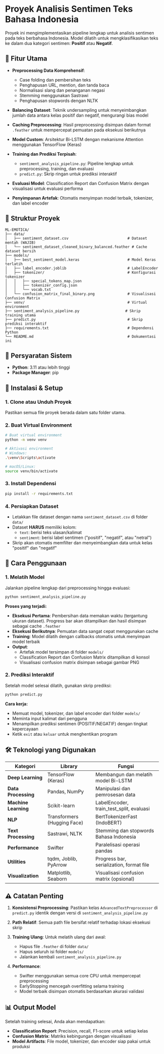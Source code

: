 # Proyek Analisis Sentimen Teks Bahasa Indonesia

Proyek ini mengimplementasikan pipeline lengkap untuk analisis sentimen pada teks berbahasa Indonesia. Model dilatih untuk mengklasifikasikan teks ke dalam dua kategori sentimen: **Positif** atau **Negatif**.

## 🎯 Fitur Utama

- **Preprocessing Data Komprehensif**: 
  - Case folding dan pembersihan teks
  - Penghapusan URL, mention, dan tanda baca
  - Normalisasi slang dan penanganan negasi
  - Stemming menggunakan Sastrawi
  - Penghapusan stopwords dengan NLTK

- **Balancing Dataset**: Teknik undersampling untuk menyeimbangkan jumlah data antara kelas positif dan negatif, mengurangi bias model

- **Caching Preprocessing**: Hasil preprocessing disimpan dalam format `.feather` untuk mempercepat pemuatan pada eksekusi berikutnya

- **Model Custom**: Arsitektur Bi-LSTM dengan mekanisme Attention menggunakan TensorFlow (Keras)

- **Training dan Prediksi Terpisah**:
  - `sentiment_analysis_pipeline.py`: Pipeline lengkap untuk preprocessing, training, dan evaluasi
  - `predict.py`: Skrip ringan untuk prediksi interaktif

- **Evaluasi Model**: Classification Report dan Confusion Matrix dengan visualisasi untuk evaluasi performa

- **Penyimpanan Artefak**: Otomatis menyimpan model terbaik, tokenizer, dan label encoder

## 📁 Struktur Proyek

```
ML-EMOTICA/
├── data/
│   ├── sentiment_dataset.csv                           # Dataset mentah (WAJIB)
│   └── sentiment_dataset_cleaned_binary_balanced.feather # Cache dataset bersih
├── models/
│   ├── best_sentiment_model.keras                      # Model Keras terlatih
│   ├── label_encoder.joblib                            # LabelEncoder
│   ├── tokenizer/                                      # Konfigurasi tokenizer
│   │   ├── special_tokens_map.json
│   │   ├── tokenizer_config.json
│   │   └── vocab.txt
│   └── confusion_matrix_final_binary.png               # Visualisasi Confusion Matrix
├── venv/                                               # Virtual environment
├── sentiment_analysis_pipeline.py                     # Skrip training utama
├── predict.py                                          # Skrip prediksi interaktif
├── requirements.txt                                    # Dependensi Python
└── README.md                                           # Dokumentasi ini
```

## 🔧 Persyaratan Sistem

- **Python**: 3.11 atau lebih tinggi
- **Package Manager**: pip

## 🚀 Instalasi & Setup

### 1. Clone atau Unduh Proyek
Pastikan semua file proyek berada dalam satu folder utama.

### 2. Buat Virtual Environment
```bash
# Buat virtual environment
python -m venv venv

# Aktivasi environment
# Windows:
.\venv\Scripts\activate

# macOS/Linux:
source venv/bin/activate
```

### 3. Install Dependensi
```bash
pip install -r requirements.txt
```

### 4. Persiapkan Dataset
- Letakkan file dataset dengan nama `sentiment_dataset.csv` di folder `data/`
- Dataset **HARUS** memiliki kolom:
  - `text`: berisi teks ulasan/kalimat
  - `sentiment`: berisi label sentimen ("positif", "negatif", atau "netral")
- Skrip akan otomatis memfilter dan menyeimbangkan data untuk kelas "positif" dan "negatif"

## 📖 Cara Penggunaan

### 1. Melatih Model

Jalankan pipeline lengkap dari preprocessing hingga evaluasi:

```bash
python sentiment_analysis_pipeline.py
```

**Proses yang terjadi:**
- **Eksekusi Pertama**: Pembersihan data memakan waktu (tergantung ukuran dataset). Progress bar akan ditampilkan dan hasil disimpan sebagai cache `.feather`
- **Eksekusi Berikutnya**: Pemuatan data sangat cepat menggunakan cache
- **Training**: Model dilatih dengan callbacks otomatis untuk menyimpan model terbaik
- **Output**: 
  - Artefak model tersimpan di folder `models/`
  - Classification Report dan Confusion Matrix ditampilkan di konsol
  - Visualisasi confusion matrix disimpan sebagai gambar PNG

### 2. Prediksi Interaktif

Setelah model selesai dilatih, gunakan skrip prediksi:

```bash
python predict.py
```

**Cara kerja:**
- Memuat model, tokenizer, dan label encoder dari folder `models/`
- Meminta input kalimat dari pengguna
- Menampilkan prediksi sentimen (POSITIF/NEGATIF) dengan tingkat kepercayaan
- Ketik `exit` atau `keluar` untuk menghentikan program

## 🛠️ Teknologi yang Digunakan

| Kategori | Library | Fungsi |
|----------|---------|---------|
| **Deep Learning** | TensorFlow (Keras) | Membangun dan melatih model Bi-LSTM |
| **Data Processing** | Pandas, NumPy | Manipulasi dan pemrosesan data |
| **Machine Learning** | Scikit-learn | LabelEncoder, train_test_split, evaluasi |
| **NLP** | Transformers (Hugging Face) | BertTokenizerFast (IndoBERT) |
| **Text Processing** | Sastrawi, NLTK | Stemming dan stopwords Bahasa Indonesia |
| **Performance** | Swifter | Paralelisasi operasi pandas |
| **Utilities** | tqdm, Joblib, PyArrow | Progress bar, serialization, format file |
| **Visualization** | Matplotlib, Seaborn | Visualisasi confusion matrix (opsional) |

## ⚠️ Catatan Penting

1. **Konsistensi Preprocessing**: Pastikan kelas `AdvancedTextPreprocessor` di `predict.py` identik dengan versi di `sentiment_analysis_pipeline.py`

2. **Path Relatif**: Semua path file bersifat relatif terhadap lokasi eksekusi skrip

3. **Training Ulang**: Untuk melatih ulang dari awal:
   - Hapus file `.feather` di folder `data/`
   - Hapus seluruh isi folder `models/`
   - Jalankan kembali `sentiment_analysis_pipeline.py`

4. **Performance**: 
   - Swifter menggunakan semua core CPU untuk mempercepat preprocessing
   - EarlyStopping mencegah overfitting selama training
   - Model terbaik disimpan otomatis berdasarkan akurasi validasi

## 📊 Output Model

Setelah training selesai, Anda akan mendapatkan:
- **Classification Report**: Precision, recall, F1-score untuk setiap kelas
- **Confusion Matrix**: Matriks kebingungan dengan visualisasi
- **Model Artifacts**: File model, tokenizer, dan encoder siap pakai untuk produksi
